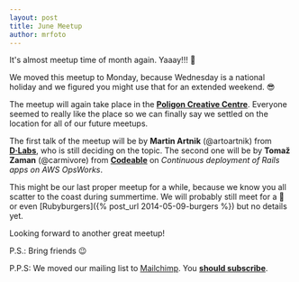 ```yaml
---
layout: post
title: June Meetup
author: mrfoto
---
```


It's almost meetup time of month again. Yaaay!!! :tada:

We moved this meetup to Monday, because Wednesday is a national holiday and we figured you might use that for an extended weekend. :sunglasses:

The meetup will again take place in the [**Poligon Creative Centre**](http://www.poligon.si/). Everyone seemed to really like the place so we can finally say we settled on the location for all of our future meetups.

The first talk of the meetup will be by **Martin Artnik** (@artoartnik) from [**D·Labs**](http://dlabs.si/), who is still deciding on the topic. The second one will be by **Tomaž Zaman** (@carmivore) from [**Codeable**](https://codeable.io/) on *Continuous deployment of Rails apps on AWS OpsWorks*.

This might be our last proper meetup for a while, because we know you all scatter to the coast during summertime. We will probably still meet for a :beer: or even [Rubyburgers]({% post_url 2014-05-09-burgers %}) but no details yet.

Looking forward to another great meetup!

P.S.: Bring friends :wink:

P.P.S: We moved our mailing list to [Mailchimp](http://eepurl.com/WSk79). You [**should subscribe**](http://eepurl.com/UHtR9).
